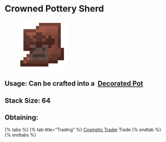 # Crowned Pottery Sherd

<figure><img src="https://github.com/ItsMePok/PFE/blob/wikiAssets/wikiMain/crowned_pottery_sherd.png?raw=true" alt=""><figcaption></figcaption></figure>



## Usage: Can be crafted into a <img src="https://minecraft.wiki/images/thumb/Decorated_Pot_(N)_JE2_BE2.png/150px-Decorated_Pot_(N)_JE2_BE2.png?1209f" alt="" data-size="line"> [Decorated Pot](https://minecraft.wiki/w/Decorated\_Pot)

## <img src="https://minecraft.wiki/images/Light_Gray_Bundle_JE1_BE1.png?b552e" alt="" data-size="line">Stack Size: 64

## Obtaining:

{% tabs %}
{% tab title="Trading" %}
[Cosmetic Trader](../../mobs/traders/cosmetic-trader.md) Trade
{% endtab %}
{% endtabs %}

